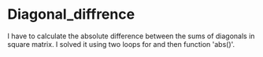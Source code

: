 # Diagonal_diffrence
I have to calculate the absolute difference between the sums of diagonals in square matrix.
I solved it using two loops for and then function 'abs()'.
